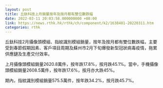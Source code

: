 ```yaml
---
layout: post
title: 丘鈦科技上月銷量按年及按月都有雙位數跌幅
date: 2022-03-11 20:03:58.000000000 +08:00
link: https://news.rthk.hk/rthk/ch/component/k2/1638481-20220311.htm
categories: rthk
---
```


丘鈦科技2月攝像頭模組、指紋識別模組銷量，按年及按月都有雙位數跌幅，主要受到春節假期因素、客戶項目周期及蘇州市2月下旬爆發新型冠狀病毒疫情，拖累供應鏈及生產交付效率。

上月攝像頭模組銷量2620.8萬件，按年跌17.8%，按月跌45.1%。當中，手機攝像頭模組銷量2608.5萬件，按年跌17.6%，按月亦大跌45%。

期內，指紋識別模組銷量575.5萬件，按年跌34.2%，按月跌45.7%。
